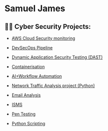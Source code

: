 <h1> Samuel James

<h2>👨‍💻 Cyber Security Projects:</h2>

- [AWS Cloud Security monitoring ](https://github.com/Samuel-James971/Cloud-Home-Lab/blob/main/README.md)

- [DevSecOps Pipeline](https://github.com/Samuel-James971/terraform)

- [Dynamic Application Security Testing (DAST)](https://github.com/Samuel-James971/Dynamic-Application-Security-Testing-DAST-/blob/main/README.md)

- [Containerisation](https://github.com/Samuel-James971/Containerisation-/blob/main/README.md)
  
- [AI+Workflow Automation](https://github.com/Samuel-James971/AI-Workflow-Automation/blob/main/README.md)

- [Network Traffic Analysis project (Python)](https://github.com/Samuel-James971/mini-threat-detector-Python)
  
- [Email Analysis](https://github.com/Samuel-James971/Email-Analysis-Phishing-/blob/main/README.md)
  
- [ISMS](https://github.com/Samuel-James971/ISMS)
  
- [Pen Testing](https://github.com/Samuel-James971/Pen-Testing/blob/main/README.md)

- [Python Scripting](https://github.com/Samuel-James971/Python-Scripting/blob/main/README.md)

 

  


<h2></h2>







